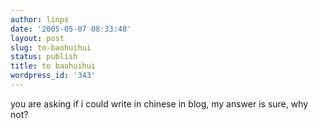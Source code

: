 ```yaml
---
author: linpx
date: '2005-05-07 08:33:48'
layout: post
slug: to-baohuihui
status: publish
title: to baohuihui
wordpress_id: '343'
---
```


you are asking if i could write in chinese in blog, my answer is sure, why
not?


